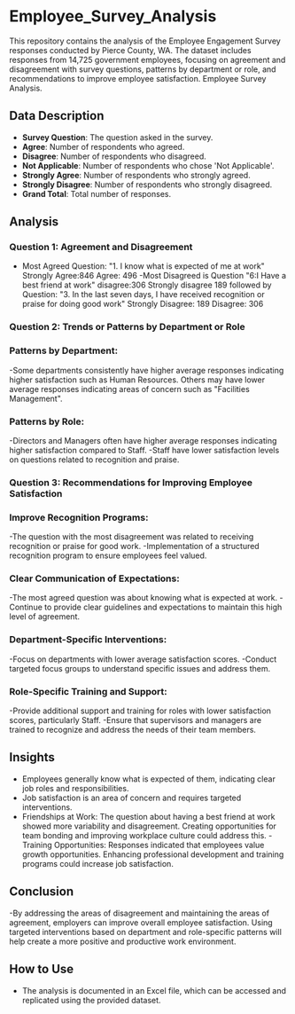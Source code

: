 # Employee_Survey_Analysis
This repository contains the analysis of the Employee Engagement Survey responses conducted by Pierce County, WA. The dataset includes responses from 14,725 government employees, focusing on agreement and disagreement with survey questions, patterns by department or role, and recommendations to improve employee satisfaction. 
 Employee Survey Analysis.

## Data Description
- **Survey Question**: The question asked in the survey.
- **Agree**: Number of respondents who agreed.
- **Disagree**: Number of respondents who disagreed.
- **Not Applicable**: Number of respondents who chose 'Not Applicable'.
- **Strongly Agree**: Number of respondents who strongly agreed.
- **Strongly Disagree**: Number of respondents who strongly disagreed.
- **Grand Total**: Total number of responses.

## Analysis
### Question 1: Agreement and Disagreement
- Most Agreed Question: "1. I know what is expected of me at work" Strongly Agree:846 Agree: 496
-Most Disagreed is Question "6:I Have a best friend at work" disagree:306 Strongly disagree 189  followed by  Question: "3. In the last seven days, I have received recognition or praise for doing good work" Strongly Disagree: 189 Disagree: 306


### Question 2: Trends or Patterns by Department or Role
### Patterns by Department:
-Some departments consistently have higher average responses indicating higher satisfaction such as Human Resources.
Others may have lower average responses indicating areas of concern such as  "Facilities Management".
### Patterns by Role:
-Directors and Managers often have higher average responses indicating higher satisfaction compared to Staff.
-Staff  have lower satisfaction levels on questions related to recognition and praise.


### Question 3: Recommendations for Improving Employee Satisfaction
### Improve Recognition Programs:
-The question with the most disagreement was related to receiving recognition or praise for good work.
-Implementation of  a structured recognition program to ensure employees feel valued.
### Clear Communication of Expectations:
-The most agreed question was about knowing what is expected at work.
-Continue to provide clear guidelines and expectations to maintain this high level of agreement.
### Department-Specific Interventions:
-Focus on departments with lower average satisfaction scores.
-Conduct targeted focus groups to understand specific issues and address them.
### Role-Specific Training and Support:
-Provide additional support and training for roles with lower satisfaction scores, particularly Staff.
-Ensure that supervisors and managers are trained to recognize and address the needs of their team members.

## Insights
- Employees generally know what is expected of them, indicating clear job roles and responsibilities.
- Job satisfaction is an area of concern and requires targeted interventions.
- Friendships at Work: The question about having a best friend at work showed more variability and disagreement. Creating opportunities for team bonding and improving workplace culture could address this.
-Training Opportunities: Responses indicated that employees value growth opportunities. Enhancing professional development and training programs could increase job satisfaction.

## Conclusion
-By addressing the areas of disagreement and maintaining the areas of agreement, employers can improve overall employee satisfaction. Using targeted interventions based on department and role-specific patterns will help create a more positive and productive work environment.

## How to Use
- The analysis is documented in an Excel file, which can be accessed and replicated using the provided dataset.
